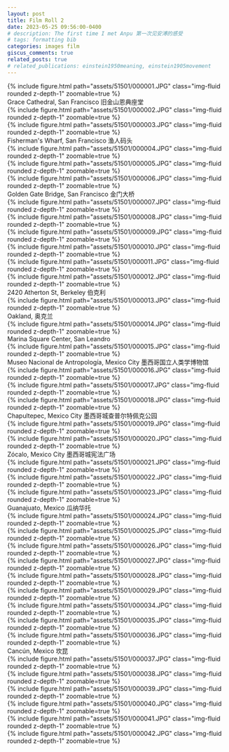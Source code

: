 ```yaml
---
layout: post
title: Film Roll 2
date: 2023-05-25 09:56:00-0400
# description: The first time I met Anpu 第一次见安溥的感受
# tags: formatting bib
categories: images film
giscus_comments: true
related_posts: true
# related_publications: einstein1950meaning, einstein1905movement
---
```

<!-- 
This post shows how to add bibliography to simple blog posts. If you would like something more academic, check the. -->


<div class="row mt-3">
    <div class="col-sm mt-3 mt-md-0">
       {% include figure.html path="assets/51501/000001.JPG" class="img-fluid rounded z-depth-1" zoomable=true %}
       <div class="caption">Grace Cathedral, San Francisco 旧金山恩典座堂</div>
    </div>
</div>

<div class="row mt-3">
    <div class="col-sm mt-3 mt-md-0">
       {% include figure.html path="assets/51501/000002.JPG" class="img-fluid rounded z-depth-1" zoomable=true %}
    </div>
</div>

<div class="row mt-3">
    <div class="col-sm mt-3 mt-md-0">
       {% include figure.html path="assets/51501/000003.JPG" class="img-fluid rounded z-depth-1" zoomable=true %}
       <div class="caption">Fisherman's Wharf, San Francisco 渔人码头</div>
    </div>
</div>

<div class="row mt-3">
    <div class="col-sm mt-3 mt-md-0">
       {% include figure.html path="assets/51501/000004.JPG" class="img-fluid rounded z-depth-1" zoomable=true %}
    </div>
</div>

<div class="row mt-3">
    <div class="col-sm mt-3 mt-md-0">
       {% include figure.html path="assets/51501/000005.JPG" class="img-fluid rounded z-depth-1" zoomable=true %}
    </div>
</div>

<div class="row mt-3">
    <div class="col-sm mt-3 mt-md-0">
       {% include figure.html path="assets/51501/000006.JPG" class="img-fluid rounded z-depth-1" zoomable=true %}
       <div class="caption">Golden Gate Bridge, San Francisco 金门大桥</div>
    </div>
</div>

<div class="row mt-3">
    <div class="col-sm mt-3 mt-md-0">
       {% include figure.html path="assets/51501/000007.JPG" class="img-fluid rounded z-depth-1" zoomable=true %}
    </div>
</div>
<div class="row mt-3">
    <div class="col-sm mt-3 mt-md-0">
       {% include figure.html path="assets/51501/000008.JPG" class="img-fluid rounded z-depth-1" zoomable=true %}
    </div>
</div>

<div class="row mt-3">
    <div class="col-sm mt-3 mt-md-0">
       {% include figure.html path="assets/51501/000009.JPG" class="img-fluid rounded z-depth-1" zoomable=true %}
    </div>
</div>
<div class="row mt-3">
    <div class="col-sm mt-3 mt-md-0">
       {% include figure.html path="assets/51501/000010.JPG" class="img-fluid rounded z-depth-1" zoomable=true %}
    </div>
</div>

<div class="row mt-3">
    <div class="col-sm mt-3 mt-md-0">
       {% include figure.html path="assets/51501/000011.JPG" class="img-fluid rounded z-depth-1" zoomable=true %}
    </div>
</div>
<div class="row mt-3">
    <div class="col-sm mt-3 mt-md-0">
       {% include figure.html path="assets/51501/000012.JPG" class="img-fluid rounded z-depth-1" zoomable=true %}
       <div class="caption">2420 Atherton St, Berkeley 伯克利</div>
    </div>
</div>

<div class="row mt-3">
    <div class="col-sm mt-3 mt-md-0">
       {% include figure.html path="assets/51501/000013.JPG" class="img-fluid rounded z-depth-1" zoomable=true %}
       <div class="caption">Oakland, 奥克兰</div>
    </div>
</div>
<div class="row mt-3">
    <div class="col-sm mt-3 mt-md-0">
       {% include figure.html path="assets/51501/000014.JPG" class="img-fluid rounded z-depth-1" zoomable=true %}
       <div class="caption">Marina Square Center, San Leandro</div>
    </div>
</div>

<div class="row mt-3">
    <div class="col-sm mt-3 mt-md-0">
       {% include figure.html path="assets/51501/000015.JPG" class="img-fluid rounded z-depth-1" zoomable=true %}
       <div class="caption">Museo Nacional de Antropología, Mexico City 墨西哥国立人类学博物馆</div>
    </div>
</div>
<div class="row mt-3">
    <div class="col-sm mt-3 mt-md-0">
       {% include figure.html path="assets/51501/000016.JPG" class="img-fluid rounded z-depth-1" zoomable=true %}
    </div>
</div>

<div class="row mt-3">
    <div class="col-sm mt-3 mt-md-0">
       {% include figure.html path="assets/51501/000017.JPG" class="img-fluid rounded z-depth-1" zoomable=true %}
    </div>
</div>

<div class="row mt-3">
    <div class="col-sm mt-3 mt-md-0">
       {% include figure.html path="assets/51501/000018.JPG" class="img-fluid rounded z-depth-1" zoomable=true %}
       <div class="caption">Chapultepec, Mexico City 墨西哥城查普尔特佩克公园</div>
    </div>
</div>

<div class="row mt-3">
    <div class="col-sm mt-3 mt-md-0">
       {% include figure.html path="assets/51501/000019.JPG" class="img-fluid rounded z-depth-1" zoomable=true %}
    </div>
</div>



<div class="row mt-3">
    <div class="col-sm mt-3 mt-md-0">
       {% include figure.html path="assets/51501/000020.JPG" class="img-fluid rounded z-depth-1" zoomable=true %}
       <div class="caption">Zócalo, Mexico City 墨西哥城宪法广场</div>
    </div>
</div>


<div class="row mt-3">
    <div class="col-sm mt-3 mt-md-0">
       {% include figure.html path="assets/51501/000021.JPG" class="img-fluid rounded z-depth-1" zoomable=true %}
    </div>
</div>
<div class="row mt-3">
    <div class="col-sm mt-3 mt-md-0">
       {% include figure.html path="assets/51501/000022.JPG" class="img-fluid rounded z-depth-1" zoomable=true %}
    </div>
</div>

<div class="row mt-3">
    <div class="col-sm mt-3 mt-md-0">
       {% include figure.html path="assets/51501/000023.JPG" class="img-fluid rounded z-depth-1" zoomable=true %}
       <div class="caption">Guanajuato, Mexico 瓜纳华托</div>
    </div>
</div>


<div class="row mt-3">
    <div class="col-sm mt-3 mt-md-0">
       {% include figure.html path="assets/51501/000024.JPG" class="img-fluid rounded z-depth-1" zoomable=true %}
    </div>
</div>


<div class="row mt-3">
    <div class="col-sm mt-3 mt-md-0">
       {% include figure.html path="assets/51501/000025.JPG" class="img-fluid rounded z-depth-1" zoomable=true %}
    </div>
</div>
<div class="row mt-3">
    <div class="col-sm mt-3 mt-md-0">
       {% include figure.html path="assets/51501/000026.JPG" class="img-fluid rounded z-depth-1" zoomable=true %}
    </div>
</div>

<div class="row mt-3">
    <div class="col-sm mt-3 mt-md-0">
       {% include figure.html path="assets/51501/000027.JPG" class="img-fluid rounded z-depth-1" zoomable=true %}
    </div>
</div>
<div class="row mt-3">
    <div class="col-sm mt-3 mt-md-0">
       {% include figure.html path="assets/51501/000028.JPG" class="img-fluid rounded z-depth-1" zoomable=true %}
    </div>
</div>
<div class="row mt-3">
    <div class="col-sm mt-3 mt-md-0">
       {% include figure.html path="assets/51501/000029.JPG" class="img-fluid rounded z-depth-1" zoomable=true %}
    </div>
</div>

<div class="row mt-3">
    <div class="col-sm mt-3 mt-md-0">
       {% include figure.html path="assets/51501/000034.JPG" class="img-fluid rounded z-depth-1" zoomable=true %}
    </div>
</div>


<div class="row mt-3">
    <div class="col-sm mt-3 mt-md-0">
       {% include figure.html path="assets/51501/000035.JPG" class="img-fluid rounded z-depth-1" zoomable=true %}
    </div>
</div>

<div class="row mt-3">
    <div class="col-sm mt-3 mt-md-0">
       {% include figure.html path="assets/51501/000036.JPG" class="img-fluid rounded z-depth-1" zoomable=true %}
       <div class="caption">Cancún, Mexico 坎昆</div>
    </div>
</div>

<div class="row mt-3">
    <div class="col-sm mt-3 mt-md-0">
       {% include figure.html path="assets/51501/000037.JPG" class="img-fluid rounded z-depth-1" zoomable=true %}
    </div>
</div>
<div class="row mt-3">
    <div class="col-sm mt-3 mt-md-0">
       {% include figure.html path="assets/51501/000038.JPG" class="img-fluid rounded z-depth-1" zoomable=true %}
    </div>
</div>

<div class="row mt-3">
    <div class="col-sm mt-3 mt-md-0">
       {% include figure.html path="assets/51501/000039.JPG" class="img-fluid rounded z-depth-1" zoomable=true %}
    </div>
</div>
<div class="row mt-3">
    <div class="col-sm mt-3 mt-md-0">
       {% include figure.html path="assets/51501/000040.JPG" class="img-fluid rounded z-depth-1" zoomable=true %}
    </div>
</div>

<div class="row mt-3">
    <div class="col-sm mt-3 mt-md-0">
       {% include figure.html path="assets/51501/000041.JPG" class="img-fluid rounded z-depth-1" zoomable=true %}
    </div>
</div>
<div class="row mt-3">
    <div class="col-sm mt-3 mt-md-0">
       {% include figure.html path="assets/51501/000042.JPG" class="img-fluid rounded z-depth-1" zoomable=true %}
    </div>
</div>

<script src="https://giscus.app/client.js"
        data-repo="melodyincopenhagen/melodyincopenhagen.github.io"
        data-repo-id="R_kgDOKsfYeA"
        data-category="Announcements"
        data-category-id="DIC_kwDOKsfYeM4Ca6Vw"
        data-mapping="pathname"
        data-strict="0"
        data-reactions-enabled="1"
        data-emit-metadata="1"
        data-input-position="top"
        data-theme="preferred_color_scheme"
        data-lang="zh-CN"
        crossorigin="anonymous"
        async>
</script>